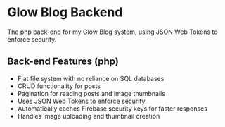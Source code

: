 # Glow Blog Backend
The php back-end for my Glow Blog system, using JSON Web Tokens to enforce security.

## Back-end Features (php)
* Flat file system with no reliance on SQL databases
* CRUD functionality for posts
* Pagination for reading posts and image thumbnails
* Uses JSON Web Tokens to enforce security
* Automatically caches Firebase security keys for faster responses
* Handles image uploading and thumbnail creation

